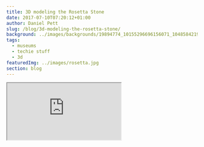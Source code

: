 ```yaml
---
title: 3D modeling the Rosetta Stone
date: 2017-07-10T07:20:12+01:00
author: Daniel Pett
slug: /blog/3d-modeling-the-rosetta-stone/
background: ../images/backgrounds/19894774_10155296696156071_1048584219763234466_n-1-1170x450.jpg
tags:
  - museums
  - techie stuff
  - 3d
featuredImg: ../images/rosetta.jpg
section: blog
---
```


<div class="ratio ratio-16x9 my-2 mx-2">
    <iframe title="A 3D model"  src="https://sketchfab.com/models/1e03509704a3490e99a173e53b93e282/embed"  allow="autoplay; fullscreen; vr" mozallowfullscreen="true" webkitallowfullscreen="true"></iframe>
</div>
